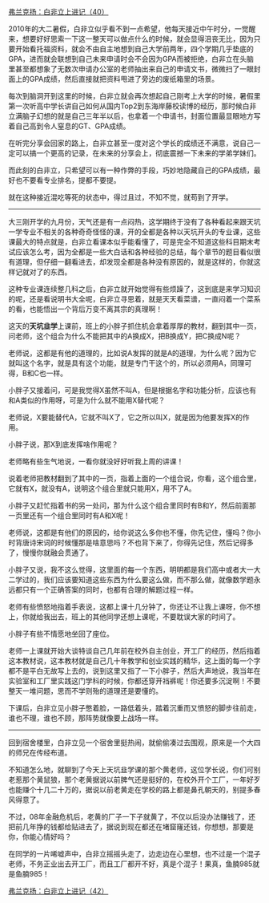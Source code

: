 <p></p><a href="https://zhuanlan.zhihu.com/p/98815472" data-draft-node="block" data-draft-type="link-card" data-image="https://pic1.zhimg.com/v2-22a67f86909e89eba362cd4395d6dce4_180x120.jpg" data-image-width="1716" data-image-height="534" class="internal">弗兰克扬：白非立上进记（40）</a><p>2010年的大二暑假，白非立似乎看不到一点希望，他每天接近中午时分，一觉醒来，想要好好思索一下这一整天可以做点什么的时候，就会显得沮丧无比，因为只要开始看托福资料，就会不由自主地想到自己大学前两年，四个学期几乎垫底的GPA，进而就会联想到自己未来申请时会不会因为GPA而被拒绝，白非立在头脑里甚至都想象了无数次申请办公室的老师抽出来自己的申请文书，微微扫了一眼封面上的GPA成绩，然后直接就把资料甩进了旁边的废纸箱里的场景。</p><p>每次到脑洞开到这里的时候，白非立就会再次想起自己刚考上大学的时候，暑假里第一次听高中学长讲自己如何从国内Top2到东海岸藤校读博的经历，那时候白非立满脑子幻想的就是自己三年半以后，也拿着一个申请书，封面位置最显眼地方写着自己高到令人窒息的GT、GPA成绩。</p><p>在听完分享会回家的路上，白非立甚至一度对这个学长的成绩还不满意，说自己一定可以搞一个更高的记录，在未来的分享会上，彻底震撼一下未来的学弟学妹们。</p><p>而此刻的白非立，只希望可以有一种作弊的手段，巧妙地隐藏自己的GPA成绩，最好也不要看专业排名，提都不要提。</p><p>就在这种接近混吃等死的状态中，得过且过，不知不觉，就苟到了开学。</p><hr/><p>大三刚开学的九月份，天气还是有一点闷热，这学期终于没有了各种看起来跟天坑一学专业不相关的各种奇奇怪怪的课，开的全都是各种以天坑开头的专业课，这些课最大的特点就是，白非立看课本似乎能看懂了，可是完全不知道这些科目期末考试应该怎么考，因为全都是一些大白话和各种经验的总结，每个章节的题目看似很有道理，但仔细一翻看进去，却发现全都是各种没有原因的，就是这样的，你就这样记就对了的东西。</p><p>这种专业课连续整几科之后，白非立就开始觉得有些烦躁了，这到底是来学习知识的呢，还是看说明书大全呢，白非立寻思着，就是天天看菜谱，一直闷着一个菜系的看，也能悟出一个背后万变不离其宗的真理啊！</p><p>这天的<b>天坑韭学</b>上课前，班上的小胖子抓住机会拿着厚厚的教材，翻到其中一页，问老师，这个组合为什么不能把其中的A换成X，把B换成Y，把C换成N呢？</p><p>老师说，这都是有他的道理的，比如说A发挥的就是A的道理，为什么呢？因为它就叫这个名字，就是具有这个功能，就是专门干这个的，所以必须用A，同理可得，B和C也一样。</p><p>小胖子又接着问，可是我觉得X虽然不叫A，但是根据名字和功能分析，应该也有和A类似的作用呀，可是为什么就不能用X替代呢？</p><p>老师说，X要能替代A，它就不叫X了，它之所以叫X，就是因为他要发挥X的作用。</p><p>小胖子说，那X到底发挥啥作用呢？</p><p>老师略有些生气地说，一看你就没好好听我上周的讲课！</p><p>说着老师把教材翻到了其中的一页，指着上面的一个组合说，你看，这个组合里，它就有X，就没有A，说明这个组合里就只能用X，用不了A。</p><p>小胖子又赶忙指着书的另一处问，那为什么这个组合里同时有B和Y，然后前面那一页里还有一个组合里同时有A和X呢！</p><p>老师说，这都是有他们的原因的，给你说这么多你也不懂，你先记住，懂吗？你小时背唐诗宋词的时候懂那是啥意思吗？不也背下来了，你得先记住，然后记得多了，慢慢你就融会贯通了。</p><p>小胖子又说，我不这么觉得，这里面的每一个东西，明明都是我们高中或者大一大二学过的，我们应该要知道这些东西为什么要这么做，而不那么做，就像数学题永远都只有一个正确答案的同时，也都有合理的解题过程一样。</p><p>老师有些愤怒地指着手表说，这都上课十几分钟了，你还让不让我上课呀，你不想上，你就给我出去，班上的其他同学还想上课呢，不要耽误大家的时间了。</p><p>小胖子有些不情愿地坐回了座位。</p><p>老师一上课就开始大谈特谈自己几年前在校外自主创业，开工厂的经历，然后指着这本教材说，这本教材就是自己几十年教学和创业实践的精华，这上面的每一个字都不是平白无故写上去的，说到这里又指了一下小胖子，然后大声地说，我当年在实验室和工厂里实践这门学科的时候，你都还穿开裆裤呢！你还要多沉淀啊！不要整天一堆问题，思而不学则殆的道理还是要懂的。</p><p>下课后，白非立见小胖子憋着脸，一路低着头，踏着沉重而又愤怒的脚步往前走，谁也不理，谁也不顾，那阵势就像要上战场一样。</p><hr/><p>回到宿舍楼里，白非立见一个宿舍里挺热闹，就偷偷凑过去围观，原来是一个大四的师兄在传经布道。</p><p>不知道怎么地，就聊到了今天上天坑韭学课的那个黄老师，这位学长说，你们可别老惹那个黄鼠狼，那个老黄据说以前脾气还是挺好的，在校外开个工厂，一年好歹也能赚个十几二十万的，据说以前老黄走在学校的路上都是鼻孔朝天的，别提多春风得意了。</p><p>不过，08年金融危机后，老黄的厂子一下子就黄了，不仅以后没办法赚钱了，还把前几年挣的钱都给贴进去了，据说到现在都还在堵窟窿还钱，你想想，那要是你，你能心情好吗？</p><p>在同学的一片唏嘘声中，白非立摇摇头走了，边走边在心里想，也不过是一个混子老师，不务正业出去开工厂，而且工厂都开不好，真是个混子！果真，鱼腩985就是鱼腩985！</p><a href="https://zhuanlan.zhihu.com/p/99208007" data-draft-node="block" data-draft-type="link-card" data-image="https://pic3.zhimg.com/v2-b2b44d747a332cf5996dab447ec0782e_180x120.jpg" data-image-width="662" data-image-height="245" class="internal">弗兰克扬：白非立上进记（42）</a><p></p>